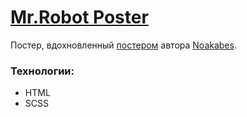 # [Mr.Robot Poster](https://zinmari.github.io/Mr.RobotPoster/)

Постер, вдохновленный [постером](https://www.instagram.com/p/DI2UD36yc_M/?igsh=N3JkY3Y3b3prazIw) автора [Noakabes](https://www.instagram.com/noakabes?igsh=MXcwOTVsZmV3aGUxdg==).

### Технологии:
- HTML
- SCSS

